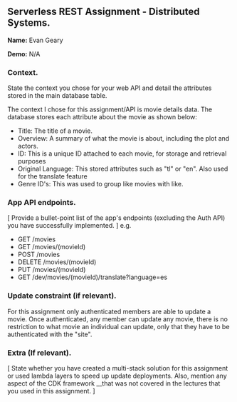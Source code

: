 ## Serverless REST Assignment - Distributed Systems.

__Name:__ Evan Geary

__Demo:__ N/A

### Context.

State the context you chose for your web API and detail the attributes stored in the main database table.

The context I chose for this assignment/API is movie details data. The database stores each attribute about the movie as shown below:

+ Title: The title of a movie.
+ Overview: A summary of what the movie is about, including the plot and actors.
+ ID: This is a unique ID attached to each movie, for storage and retrieval purposes
+ Original Language: This stored attributes such as "tl" or "en". Also used for the translate feature
+ Genre ID's: This was used to group like movies with like.

### App API endpoints.

[ Provide a bullet-point list of the app's endpoints (excluding the Auth API) you have successfully implemented. ]
e.g.
 
+ GET /movies
+ GET /movies/(movieId)
+ POST /movies
+ DELETE /movies/(movieId)
+ PUT /movies/(movieId)
+ GET /dev/movies/(movieId)/translate?language=es


### Update constraint (if relevant).

For this assignment only authenticated members are able to update a movie. Once authenticated, any member can update any movie, there is no restriction to what movie an individual can update, only that they have to be authenticated with the "site".


###  Extra (If relevant).

[ State whether you have created a multi-stack solution for this assignment or used lambda layers to speed up update deployments. Also, mention any aspect of the CDK framework __that was not covered in the lectures that you used in this assignment. ]
